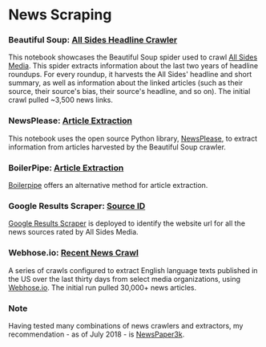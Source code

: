 # News Scraping 

### Beautiful Soup: [All Sides Headline Crawler](https://github.com/pkipsy/news-lens/blob/master/News-Scraping/01%20-%20AllSidesMedia-HeadlineCrawler.ipynb)
This notebook showcases the Beautiful Soup spider used to crawl [All Sides Media](https://www.allsides.com/story/admin). This spider extracts information about the last two years of headline roundups. 
For every roundup, it harvests the All Sides' headline and short summary, as well as information about the linked articles (such as their source, their source's bias, their source's headline, and so on).
The initial crawl pulled ~3,500 news links.

### NewsPlease: [Article Extraction](https://github.com/pkipsy/news-lens/blob/master/News-Scraping/02%20-%20NewsPlease-ArticleExtraction.ipynb)
This notebook uses the open source Python library, [NewsPlease](https://github.com/fhamborg/news-please), to extract information from articles harvested by the Beautiful Soup crawler.

### BoilerPipe: [Article Extraction](https://github.com/pkipsy/news-lens/blob/master/News-Scraping/03%20-%20BoilerPipe-ArticleExtraction.ipynb)
[Boilerpipe](http://boilerpipe-web.appspot.com/) offers an alternative method for article extraction.

### Google Results Scraper: [Source ID](https://github.com/pkipsy/news-lens/blob/master/News-Scraping/04%20-%20Source-Classification.ipynb)
[Google Results Scraper](https://github.com/NikolaiT/GoogleScraper) is deployed to identify the website url for all the news sources rated by All Sides Media.

### Webhose.io: [Recent News Crawl](https://github.com/pkipsy/news-lens/blob/master/News-Scraping/06%20-%20Webhose-Scrape.ipynb)
A series of crawls configured to extract English language texts published in the US over the last thirty days from select media organizations, using [Webhose.io](https://webhose.io/web-content-api).
The initial run pulled 30,000+ news articles.

### Note
Having tested many combinations of news crawlers and extractors, my recommendation - as of July 2018 - is [NewsPaper3k](https://github.com/codelucas/newspaper).
